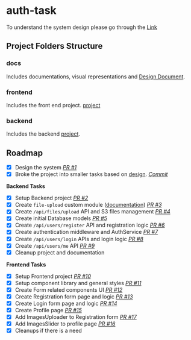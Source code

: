 # auth-task

To understand the system design please go through the [Link](./docs/DEISGN.md)

## Project Folders Structure

### docs

Includes documentations, visual representations and [Design Document](./docs/DEISGN.md).

### frontend

Includes the front end project. [project](./frontend/README.md)

### backend

Includes the backend [project](./backend/README.md).

## Roadmap

- [x] Design the system _[PR #1](https://github.com/rubenaprikyan/auth-task/pull/1)_
- [x] Broke the project into smaller tasks based on [design](./docs/DEISGN.md). _[Commit](https://github.com/rubenaprikyan/auth-task/commit/64014de75f23765052037df486e7c734dd73afda)_

**Backend Tasks**

- [x] Setup Backend project _[PR #2](https://github.com/rubenaprikyan/auth-task/pull/2)_
- [x] Create `file-upload` custom module ([documentation](./backend/src/modules/file-upload/README.md)) _[PR #3](https://github.com/rubenaprikyan/auth-task/pull/3)_
- [x] Create `/api/files/upload` API and S3 files management _[PR #4](https://github.com/rubenaprikyan/auth-task/pull/4)_
- [x] Create initial Database models _[PR #5](https://github.com/rubenaprikyan/auth-task/pull/5)_
- [x] Create `/api/users/register` API and registration logic _[PR #6](https://github.com/rubenaprikyan/auth-task/pull/6)_
- [x] Create authentication middleware and AuthService _[PR #7](https://github.com/rubenaprikyan/auth-task/pull/7)_
- [x] Create `/api/users/login` APIs and login logic _[PR #8](https://github.com/rubenaprikyan/auth-task/pull/8)_
- [x] Create `/api/users/me` API _[PR #9](https://github.com/rubenaprikyan/auth-task/pull/9)_
- [x] Cleanup project and documentation

**Frontend Tasks**

- [x] Setup Frontend project _[PR #10](https://github.com/rubenaprikyan/auth-task/pull/10)_
- [x] Setup component library and general styles _[PR #11](https://github.com/rubenaprikyan/auth-task/pull/11)_
- [x] Create Form related components UI _[PR #12](https://github.com/rubenaprikyan/auth-task/pull/12)_
- [x] Create Registration form page and logic _[PR #13](https://github.com/rubenaprikyan/auth-task/pull/13)_
- [x] Create Login form page and logic _[PR #14](https://github.com/rubenaprikyan/auth-task/pull/14)_
- [x] Create Profile page _[PR #15](https://github.com/rubenaprikyan/auth-task/pull/15)_
- [x] Add ImagesUploader to Registration form _[PR #17](https://github.com/rubenaprikyan/auth-task/pull/17)_
- [x] Add ImagesSlider to profile page _[PR #16](https://github.com/rubenaprikyan/auth-task/pull/16)_
- [x] Cleanups if there is a need

